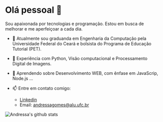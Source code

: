 # Olá pessoal 👋

Sou apaixonada por tecnologias e programação. Estou em busca de melhorar e me aperfeiçoar a cada dia.

 - 🔭 Atualmente sou graduanda em Engenharia da Computação pela Universidade Federal do Ceará e bolsista do Programa de Educação Tutorial (PET).
 - 👯 Experiência com Python, Visão computacional e Processamento Digital de Imagens.
 - 🌱 Aprendendo sobre Desenvolvimento WEB, com ênfase em JavaScrip, Node.js ...
 - 📫 Entre em contato comigo: 
 
     - [Linkedin](https://www.linkedin.com/in/andressa-gomes-moreira-a33939149/)
     - Email: andressagomes@alu.ufc.br

![Andressa's github stats](https://github-readme-stats.vercel.app/api?username=andressagomes26&hide=stars,commits)
